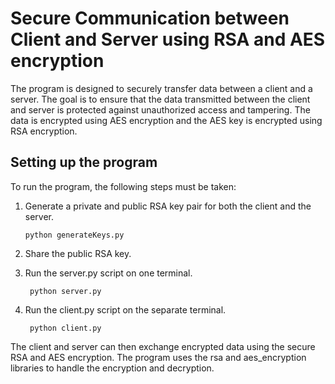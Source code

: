 # Secure Communication between Client and Server using RSA and AES encryption

The program is designed to securely transfer data between a client and a server. The goal is to ensure that the data transmitted between the client and server is protected against unauthorized access and tampering. The data is encrypted using AES encryption and the AES key is encrypted using RSA encryption.

## Setting up the program
To run the program, the following steps must be taken:

1.  Generate a private and public RSA key pair for both the client and the server.
       
        python generateKeys.py
2.  Share the public RSA key.
3. Run the server.py script on one terminal.

        python server.py
4. Run the client.py script on the separate terminal.
   
        python client.py

The client and server can then exchange encrypted data using the secure RSA and AES encryption. The program uses the rsa and aes_encryption libraries to handle the encryption and decryption.
